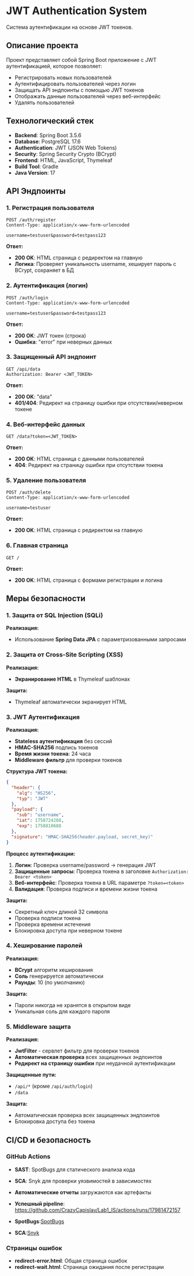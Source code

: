 # JWT Authentication System

Система аутентификации на основе JWT токенов.

## Описание проекта

Проект представляет собой Spring Boot приложение с JWT аутентификацией, которое позволяет:
- Регистрировать новых пользователей
- Аутентифицировать пользователей через логин
- Защищать API эндпоинты с помощью JWT токенов
- Отображать данные пользователей через веб-интерфейс
- Удалять пользователей

## Технологический стек

- **Backend**: Spring Boot 3.5.6
- **Database**: PostgreSQL 17.6
- **Authentication**: JWT (JSON Web Tokens)
- **Security**: Spring Security Crypto (BCrypt)
- **Frontend**: HTML, JavaScript, Thymeleaf
- **Build Tool**: Gradle
- **Java Version**: 17

## API Эндпоинты

### 1. Регистрация пользователя
```http
POST /auth/register
Content-Type: application/x-www-form-urlencoded

username=testuser&password=testpass123
```

**Ответ:**
- **200 OK**: HTML страница с редиректом на главную
- **Логика**: Проверяет уникальность username, хеширует пароль с BCrypt, сохраняет в БД

### 2. Аутентификация (логин)
```http
POST /auth/login
Content-Type: application/x-www-form-urlencoded

username=testuser&password=testpass123
```

**Ответ:**
- **200 OK**: JWT токен (строка)
- **Ошибка**: "error" при неверных данных

### 3. Защищенный API эндпоинт
```http
GET /api/data
Authorization: Bearer <JWT_TOKEN>
```

**Ответ:**
- **200 OK**: "data"
- **401/404**: Редирект на страницу ошибки при отсутствии/неверном токене

### 4. Веб-интерфейс данных
```http
GET /data?token=<JWT_TOKEN>
```

**Ответ:**
- **200 OK**: HTML страница с данными пользователей
- **404**: Редирект на страницу ошибки при отсутствии токена

### 5. Удаление пользователя
```http
POST /auth/delete
Content-Type: application/x-www-form-urlencoded

username=testuser
```

**Ответ:**
- **200 OK**: HTML страница с редиректом на главную

### 6. Главная страница
```http
GET /
```

**Ответ:**
- **200 OK**: HTML страница с формами регистрации и логина

## Меры безопасности

### 1. Защита от SQL Injection (SQLi)

**Реализация:**
- Использование **Spring Data JPA** с параметризованными запросами



### 2. Защита от Cross-Site Scripting (XSS)

**Реализация:**
- **Экранирование HTML** в Thymeleaf шаблонах



**Защита:**
- Thymeleaf автоматически экранирует HTML


### 3. JWT Аутентификация

**Реализация:**
- **Stateless аутентификация** без сессий
- **HMAC-SHA256** подпись токенов
- **Время жизни токена**: 24 часа
- **Middleware фильтр** для проверки токенов

**Структура JWT токена:**
```json
{
  "header": {
    "alg": "HS256",
    "typ": "JWT"
  },
  "payload": {
    "sub": "username",
    "iat": 1758724288,
    "exp": 1758810688
  },
  "signature": "HMAC-SHA256(header.payload, secret_key)"
}
```

**Процесс аутентификации:**
1. **Логин**: Проверка username/password → генерация JWT
2. **Защищенные запросы**: Проверка токена в заголовке `Authorization: Bearer <token>`
3. **Веб-интерфейс**: Проверка токена в URL параметре `?token=<token>`
4. **Валидация**: Проверка подписи и времени жизни токена

**Защита:**
- Секретный ключ длиной 32 символа
- Проверка подписи токена
- Проверка времени истечения
- Блокировка доступа при неверном токене

### 4. Хеширование паролей

**Реализация:**
- **BCrypt** алгоритм хеширования
- **Соль** генерируется автоматически
- **Раунды**: 10 (по умолчанию)



**Защита:**
- Пароли никогда не хранятся в открытом виде
- Уникальная соль для каждого пароля

### 5. Middleware защита

**Реализация:**
- **JwtFilter** - сервлет фильтр для проверки токенов
- **Автоматическая проверка** всех защищенных эндпоинтов
- **Редирект на страницу ошибки** при неудачной аутентификации


**Защищенные пути:**
- `/api/*` (кроме `/api/auth/login`)
- `/data`

**Защита:**
- Автоматическая проверка всех защищенных эндпоинтов
- Блокировка доступа без токена


## CI/CD и безопасность

### GitHub Actions
- **SAST**: SpotBugs для статического анализа кода
- **SCA**: Snyk для проверки уязвимостей в зависимостях
- **Автоматические отчеты** загружаются как артефакты

- **Успешный pipeline**: https://github.com/CrazyCapislav/Lab1_IS/actions/runs/17981472157
- **SpotBugs**:[SpotBugs](https://raw.githubusercontent.com/CrazyCapislav/Lab1_IS/refs/heads/main/spotbugs.PNG)
- **SCA**:[Snyk](https://raw.githubusercontent.com/CrazyCapislav/Lab1_IS/refs/heads/main/snyktest.PNG)

### Страницы ошибок
- **redirect-error.html**: Общая страница ошибок
- **redirect-wait.html**: Страница ожидания после регистрации


